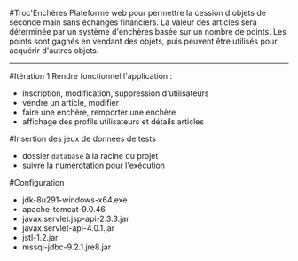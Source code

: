 #Troc'Enchères
Plateforme web pour permettre la cession d'objets
de seconde main sans échanges financiers.
La valeur des articles sera déterminée par un système d'enchères
basée sur un nombre de points. Les points sont gagnés en vendant
des objets, puis peuvent être utilisés pour acquérir d'autres objets.  

------------------------------------------------------------


#Itération 1
Rendre fonctionnel l'application :
- inscription, modification, suppression d'utilisateurs
- vendre un article, modifier
- faire une enchère, remporter une enchère
- affichage des profils utilisateurs et détails articles

#Insertion des jeux de données de tests
- dossier `database` à la racine du projet
- suivre la numérotation pour l'exécution

#Configuration
- jdk-8u291-windows-x64.exe
- apache-tomcat-9.0.46
- javax.servlet.jsp-api-2.3.3.jar
- javax.servlet-api-4.0.1.jar
- jstl-1.2.jar
- mssql-jdbc-9.2.1.jre8.jar